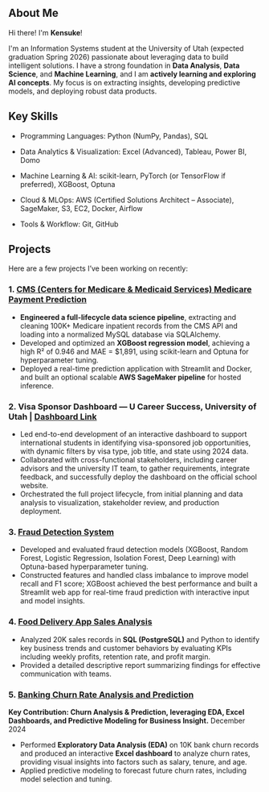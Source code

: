 ## About Me

Hi there! I'm **Kensuke**!

I'm an Information Systems student at the University of Utah (expected graduation Spring 2026) passionate about leveraging data to build intelligent solutions. I have a strong foundation in **Data Analysis**, **Data Science**, and **Machine Learning**, and I am **actively learning and exploring AI concepts**. My focus is on extracting insights, developing predictive models, and deploying robust data products.


## Key Skills
- Programming Languages: Python (NumPy, Pandas), SQL

- Data Analytics & Visualization: Excel (Advanced), Tableau, Power BI, Domo

- Machine Learning & AI: scikit-learn, PyTorch (or TensorFlow if preferred), XGBoost, Optuna

- Cloud & MLOps: AWS (Certified Solutions Architect – Associate), SageMaker, S3, EC2, Docker, Airflow

- Tools & Workflow: Git, GitHub
## Projects

Here are a few projects I’ve been working on recently:

### 1. [CMS (Centers for Medicare & Medicaid Services) Medicare Payment Prediction](https://github.com/kensuke0529/CMS)

* **Engineered a full-lifecycle data science pipeline**, extracting and cleaning 100K+ Medicare inpatient records from the CMS API and loading into a normalized MySQL database via SQLAlchemy.
* Developed and optimized an **XGBoost regression model**, achieving a high R² of 0.946 and MAE = $1,891, using scikit-learn and Optuna for hyperparameter tuning.
* Deployed a real-time prediction application with Streamlit and Docker, and built an optional scalable **AWS SageMaker pipeline** for hosted inference.

### **2. Visa Sponsor Dashboard** — U Career Success, University of Utah | [Dashboard Link](https://careers.utah.edu/internationalstudents/)

* Led end-to-end development of an interactive dashboard to support international students in identifying visa-sponsored job opportunities, with dynamic filters by visa type, job title, and state using 2024 data.
* Collaborated with cross-functional stakeholders, including career advisors and the university IT team, to gather requirements, integrate feedback, and successfully deploy the dashboard on the official school website.
* Orchestrated the full project lifecycle, from initial planning and data analysis to visualization, stakeholder review, and production deployment.

### 3. [Fraud Detection System](https://github.com/kensuke0529/ML)

* Developed and evaluated fraud detection models (XGBoost, Random Forest, Logistic Regression, Isolation Forest, Deep Learning) with Optuna-based hyperparameter tuning.
* Constructed features and handled class imbalance to improve model recall and F1 score; XGBoost achieved the best performance and built a Streamlit web app for real-time fraud prediction with interactive input and model insights.




### 4. [Food Delivery App Sales Analysis](https://github.com/kensuke0529/Food-Delivery-App-Sales-Analysis-Project)

* Analyzed 20K sales records in **SQL (PostgreSQL)** and Python to identify key business trends and customer behaviors by evaluating KPIs including weekly profits, retention rate, and profit margin.
* Provided a detailed descriptive report summarizing findings for effective communication with teams.

### 5. [Banking Churn Rate Analysis and Prediction](https://github.com/kensuke0529/Banking-Churn-project)
**Key Contribution: Churn Analysis & Prediction, leveraging EDA, Excel Dashboards, and Predictive Modeling for Business Insight.**
December 2024

* Performed **Exploratory Data Analysis (EDA)** on 10K bank churn records and produced an interactive **Excel dashboard** to analyze churn rates, providing visual insights into factors such as salary, tenure, and age.
* Applied predictive modeling to forecast future churn rates, including model selection and tuning.
